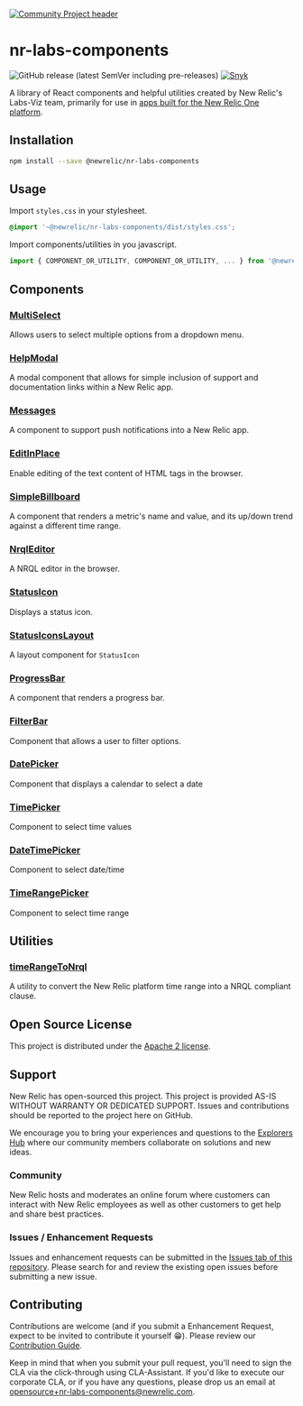 [![Community Project header](https://github.com/newrelic/open-source-office/raw/master/examples/categories/images/Community_Project.png)](https://github.com/newrelic/open-source-office/blob/master/examples/categories/index.md#community-project)

# nr-labs-components

![GitHub release (latest SemVer including pre-releases)](https://img.shields.io/github/v/release/newrelic/nr-labs-components?include_prereleases&sort=semver) [![Snyk](https://snyk.io/test/github/newrelic/nr-labs-components/badge.svg)](https://snyk.io/test/github/newrelic/nr-labs-components)

A library of React components and helpful utilities created by New Relic's Labs-Viz team, primarily for use in [apps built for the New Relic One platform](https://developer.newrelic.com/build-apps/).

## Installation

```bash
npm install --save @newrelic/nr-labs-components
```

## Usage

Import `styles.css` in your stylesheet.

```css
@import '~@newrelic/nr-labs-components/dist/styles.css';
```

Import components/utilities in you javascript.

```javascript
import { COMPONENT_OR_UTILITY, COMPONENT_OR_UTILITY, ... } from '@newrelic/nr-labs-components';
```

## Components

### [MultiSelect](src/components/multi-select)
Allows users to select multiple options from a dropdown menu.

### [HelpModal](src/components/help-modal)
A modal component that allows for simple inclusion of support and documentation links within a New Relic app.

### [Messages](src/components/messages)
A component to support push notifications into a New Relic app.

### [EditInPlace](src/components/edit-in-place)
Enable editing of the text content of HTML tags in the browser.

### [SimpleBillboard](src/components/simple-billboard)
A component that renders a metric's name and value, and its up/down trend against a different time range.

### [NrqlEditor](src/components/nrql-editor)
A NRQL editor in the browser.

### [StatusIcon](src/components/status-icon)
Displays a status icon.

### [StatusIconsLayout](src/components/status-icons-layout)
A layout component for `StatusIcon`

### [ProgressBar](src/components/progress-bar)
A component that renders a progress bar.

### [FilterBar](src/components/filter-bar)
Component that allows a user to filter options.

### [DatePicker](src/components/date-picker)
Component that displays a calendar to select a date

### [TimePicker](src/components/time-picker)
Component to select time values

### [DateTimePicker](src/components/date-time-picker)
Component to select date/time

### [TimeRangePicker](src/components/time-range-picker)
Component to select time range

## Utilities

### [timeRangeToNrql](src/utils/time-range-to-nrql/)
A utility to convert the New Relic platform time range into a NRQL compliant clause.

## Open Source License

This project is distributed under the [Apache 2 license](LICENSE).

## Support

New Relic has open-sourced this project. This project is provided AS-IS WITHOUT WARRANTY OR DEDICATED SUPPORT. Issues and contributions should be reported to the project here on GitHub.

We encourage you to bring your experiences and questions to the [Explorers Hub](https://discuss.newrelic.com) where our community members collaborate on solutions and new ideas.

### Community

New Relic hosts and moderates an online forum where customers can interact with New Relic employees as well as other customers to get help and share best practices.

### Issues / Enhancement Requests

Issues and enhancement requests can be submitted in the [Issues tab of this repository](./issues). Please search for and review the existing open issues before submitting a new issue.

## Contributing

Contributions are welcome (and if you submit a Enhancement Request, expect to be invited to contribute it yourself :grin:). Please review our [Contribution Guide](CONTRIBUTING.md).

Keep in mind that when you submit your pull request, you'll need to sign the CLA via the click-through using CLA-Assistant. If you'd like to execute our corporate CLA, or if you have any questions, please drop us an email at opensource+nr-labs-components@newrelic.com.
